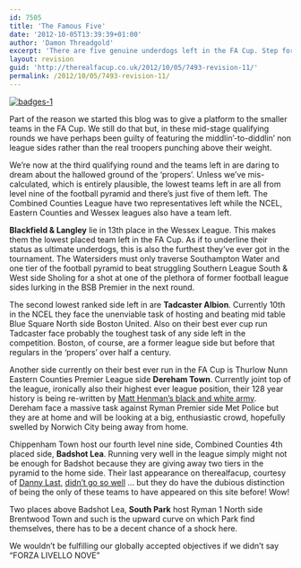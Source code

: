 ```yaml
---
id: 7505
title: 'The Famous Five'
date: '2012-10-05T13:39:39+01:00'
author: 'Damon Threadgold'
excerpt: 'There are five genuine underdogs left in the FA Cup. Step forward ...'
layout: revision
guid: 'http://therealfacup.co.uk/2012/10/05/7493-revision-11/'
permalink: /2012/10/05/7493-revision-11/
---
```


[![](http://therealfacup.co.uk/wp-content/uploads/2012/10/badges-1.jpg "badges-1")](http://therealfacup.co.uk/?attachment_id=7496)

Part of the reason we started this blog was to give a platform to the smaller teams in the FA Cup. We still do that but, in these mid-stage qualifying rounds we have perhaps been guilty of featuring the middlin’-to-diddlin’ non league sides rather than the real troopers punching above their weight.

We’re now at the third qualifying round and the teams left in are daring to dream about the hallowed ground of the ‘propers’. Unless we’ve mis-calculated, which is entirely plausible, the lowest teams left in are all from level nine of the football pyramid and there’s just five of them left. The Combined Counties League have two representatives left while the NCEL, Eastern Counties and Wessex leagues also have a team left.

**Blackfield &amp; Langley** lie in 13th place in the Wessex League. This makes them the lowest placed team left in the FA Cup. As if to underline their status as ultimate underdogs, this is also the furthest they’ve ever got in the tournament. The Watersiders must only traverse Southampton Water and one tier of the football pyramid to beat struggling Southern League South &amp; West side Sholing for a shot at one of the plethora of former football league sides lurking in the BSB Premier in the next round.

The second lowest ranked side left in are **Tadcaster Albion**. Currently 10th in the NCEL they face the unenviable task of hosting and beating mid table Blue Square North side Boston United. Also on their best ever cup run Tadcaster face probably the toughest task of any side left in the competition. Boston, of course, are a former league side but before that regulars in the ‘propers’ over half a century.

Another side currently on their best ever run in the FA Cup is Thurlow Nunn Eastern Counties Premier League side **Dereham Town**. Currently joint top of the league, ironically also their highest ever league position, their 128 year history is being re-written by [Matt Henman’s black and white army](http://www.derehamtimes.co.uk/sport/game_on_for_dereham_town_football_club_s_historic_fa_cup_match_1_1567503). Dereham face a massive task against Ryman Premier side Met Police but they are at home and will be looking at a big, enthusiastic crowd, hopefully swelled by Norwich City being away from home.

Chippenham Town host our fourth level nine side, Combined Counties 4th placed side, **Badshot Lea**. Running very well in the league simply might not be enough for Badshot because they are giving away two tiers in the pyramid to the home side. Their last appearance on therealfacup, courtesy of [Danny Last](https://twitter.com/DannyLast), [didn’t go so well](http://therealfacup.co.uk/2011/09/04/the-good-the-badshot-the-ugly/) … but they do have the dubious distinction of being the only of these teams to have appeared on this site before! Wow!

Two places above Badshot Lea, **South Park** host Ryman 1 North side Brentwood Town and such is the upward curve on which Park find themselves, there has to be a decent chance of a shock here.

We wouldn’t be fulfilling our globally accepted objectives if we didn’t say “FORZA LIVELLO NOVE”